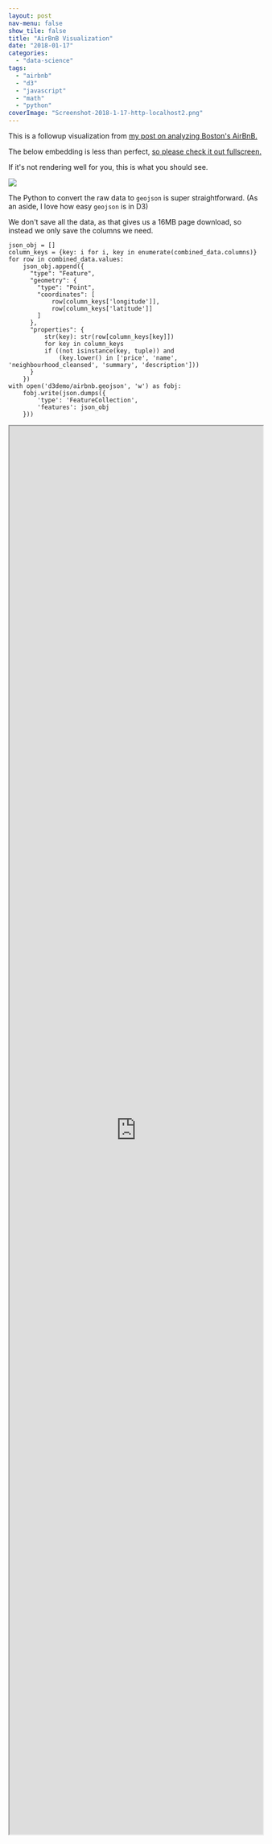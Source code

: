 ```yaml
---
layout: post
nav-menu: false
show_tile: false
title: "AirBnB Visualization"
date: "2018-01-17"
categories: 
  - "data-science"
tags: 
  - "airbnb"
  - "d3"
  - "javascript"
  - "math"
  - "python"
coverImage: "Screenshot-2018-1-17-http-localhost2.png"
---
```


This is a followup visualization from [my post on analyzing Boston's AirBnB.](https://dataleek.io/index.php/2017/10/17/evolve-project-interview/)

The below embedding is less than perfect, [so please check it out fullscreen.](https://dataleek.io/presentations/airbnb/index.html)

If it's not rendering well for you, this is what you should see.

![](images/Screenshot-2018-1-17-http-localhost1.png)

The Python to convert the raw data to `geojson` is super straightforward. (As an aside, I love how easy `geojson` is in D3)

We don't save all the data, as that gives us a 16MB page download, so instead we only save the columns we need.

```
json_obj = []
column_keys = {key: i for i, key in enumerate(combined_data.columns)}
for row in combined_data.values:
    json_obj.append({
      "type": "Feature",
      "geometry": {
        "type": "Point",
        "coordinates": [
            row[column_keys['longitude']],
            row[column_keys['latitude']]
        ]
      },
      "properties": {
          str(key): str(row[column_keys[key]])
          for key in column_keys
          if ((not isinstance(key, tuple)) and
              (key.lower() in ['price', 'name', 'neighbourhood_cleansed', 'summary', 'description']))
      }
    })
with open('d3demo/airbnb.geojson', 'w') as fobj:
    fobj.write(json.dumps({
        'type': 'FeatureCollection',
        'features': json_obj
    }))
```

<iframe src="https://dataleek.io/presentations/airbnb/index.html" style="
width: 100%;
height: 200em;
overflow: hidden;"></iframe>
